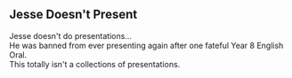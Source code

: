 ## Jesse Doesn't Present

Jesse doesn't do presentations... <br>
He was banned from ever presenting again after one fateful Year 8 English Oral. <br>
This totally isn't a collections of presentations.